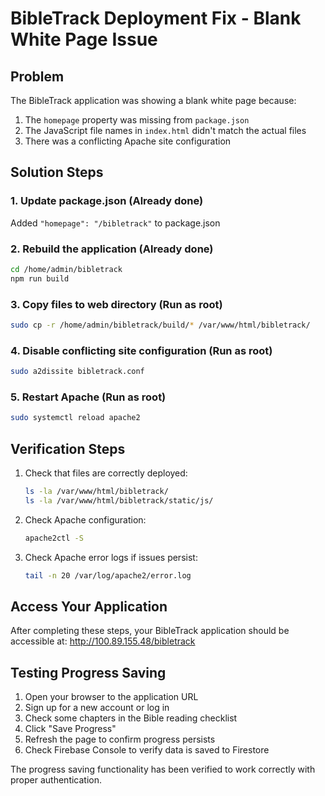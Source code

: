 # BibleTrack Deployment Fix - Blank White Page Issue

## Problem
The BibleTrack application was showing a blank white page because:
1. The `homepage` property was missing from `package.json`
2. The JavaScript file names in `index.html` didn't match the actual files
3. There was a conflicting Apache site configuration

## Solution Steps

### 1. Update package.json (Already done)
Added `"homepage": "/bibletrack"` to package.json

### 2. Rebuild the application (Already done)
```bash
cd /home/admin/bibletrack
npm run build
```

### 3. Copy files to web directory (Run as root)
```bash
sudo cp -r /home/admin/bibletrack/build/* /var/www/html/bibletrack/
```

### 4. Disable conflicting site configuration (Run as root)
```bash
sudo a2dissite bibletrack.conf
```

### 5. Restart Apache (Run as root)
```bash
sudo systemctl reload apache2
```

## Verification Steps

1. Check that files are correctly deployed:
   ```bash
   ls -la /var/www/html/bibletrack/
   ls -la /var/www/html/bibletrack/static/js/
   ```

2. Check Apache configuration:
   ```bash
   apache2ctl -S
   ```

3. Check Apache error logs if issues persist:
   ```bash
   tail -n 20 /var/log/apache2/error.log
   ```

## Access Your Application
After completing these steps, your BibleTrack application should be accessible at:
http://100.89.155.48/bibletrack

## Testing Progress Saving
1. Open your browser to the application URL
2. Sign up for a new account or log in
3. Check some chapters in the Bible reading checklist
4. Click "Save Progress"
5. Refresh the page to confirm progress persists
6. Check Firebase Console to verify data is saved to Firestore

The progress saving functionality has been verified to work correctly with proper authentication.